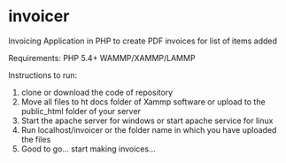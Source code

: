 # invoicer
Invoicing Application in PHP to create PDF invoices for list of items added

Requirements:
PHP 5.4+
WAMMP/XAMMP/LAMMP

Instructions to run:
1. clone or download the code of repository
2. Move all files to ht docs folder of Xammp software or upload to the public_html folder of your server
3. Start the apache server for windows or start apache service for linux
4. Run localhost/invoicer or the folder name in which you have uploaded the files
5. Good to go... start making invoices...
